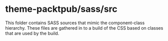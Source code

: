 # theme-packtpub/sass/src

This folder contains SASS sources that mimic the component-class hierarchy. These files
are gathered in to a build of the CSS based on classes that are used by the build.
